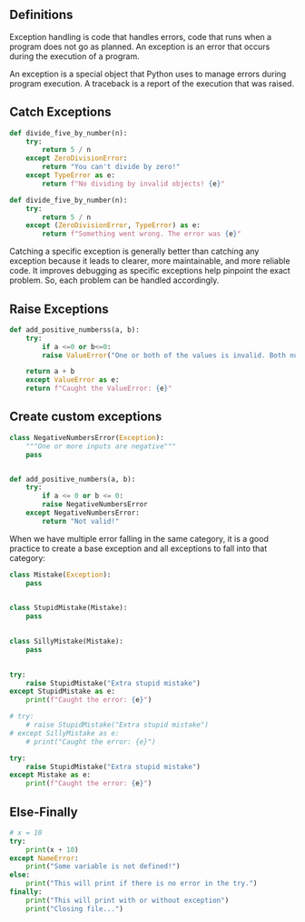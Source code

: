 ## Definitions
Exception handling is code that handles errors, code that runs when a program does not go as planned.
An exception is an error that occurs during the execution of a program.

An exception is a special object that Python uses to manage errors during program execution.
A traceback is a report of the execution that was raised.

## Catch Exceptions
```python
def divide_five_by_number(n):
	try:
		return 5 / n
	except ZeroDivisionError:
		return "You can't divide by zero!"
	except TypeError as e:
		return f"No dividing by invalid objects! {e}"
```
```python
def divide_five_by_number(n):
	try:
		return 5 / n
	except (ZeroDivisionError, TypeError) as e:
		return f"Something went wrong. The error was {e}"
```
Catching a specific exception is generally better than catching any exception because it leads to clearer, more maintainable, and more reliable code. It improves debugging as specific exceptions help pinpoint the exact problem. So, each problem can be handled accordingly.
## Raise Exceptions
```python
def add_positive_numberss(a, b):
	try:
		if a <=0 or b<=0:
		raise ValueError("One or both of the values is invalid. Both numbers are invalid.")

	return a + b
	except ValueError as e:
	return f"Caught the ValueError: {e}"
```
## Create custom exceptions
```python
class NegativeNumbersError(Exception):
	"""One or more inputs are negative"""
	pass


def add_positive_numbers(a, b):
	try:
		if a <= 0 or b <= 0:
		raise NegativeNumbersError
	except NegativeNumbersError:
		return "Not valid!"
```
When we have multiple error falling in the same category, it is a good practice to create a base exception and all exceptions to fall into that category:
```python
class Mistake(Exception):
	pass

  
class StupidMistake(Mistake):
	pass

  
class SillyMistake(Mistake):
	pass

  
try:
	raise StupidMistake("Extra stupid mistake")
except StupidMistake as e:
	print(f"Caught the error: {e}")

# try:
	# raise StupidMistake("Extra stupid mistake")
# except SillyMistake as e:
	# print("Caught the error: {e}")

try:
	raise StupidMistake("Extra stupid mistake")
except Mistake as e:
	print(f"Caught the error: {e}")
```
## Else-Finally
```python
# x = 10
try:
	print(x + 10)
except NameError:
	print("Some variable is not defined!")
else:
	print("This will print if there is no error in the try.")
finally:
	print("This will print with or without exception")
	print("Closing file...")
```